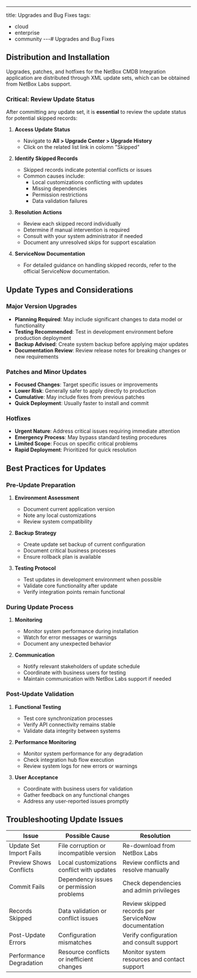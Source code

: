 ---
title: Upgrades and Bug Fixes
tags:
  - cloud
  - enterprise
  - community
---# Upgrades and Bug Fixes

## Distribution and Installation

Upgrades, patches, and hotfixes for the NetBox CMDB Integration application are distributed through XML update sets, which can be obtained from NetBox Labs support.


### Critical: Review Update Status

After committing any update set, it is **essential** to review the update status for potential skipped records:

1. **Access Update Status**
   - Navigate to **All > Upgrade Center > Upgrade History**
   - Click on the related list link in colomn "Skipped"

2. **Identify Skipped Records**
   - Skipped records indicate potential conflicts or issues
   - Common causes include:
     - Local customizations conflicting with updates
     - Missing dependencies
     - Permission restrictions
     - Data validation failures

3. **Resolution Actions**
   - Review each skipped record individually
   - Determine if manual intervention is required
   - Consult with your system administrator if needed
   - Document any unresolved skips for support escalation

4. **ServiceNow Documentation**
   - For detailed guidance on handling skipped records, refer to the official ServiceNow documentation.

## Update Types and Considerations

### Major Version Upgrades
- **Planning Required**: May include significant changes to data model or functionality
- **Testing Recommended**: Test in development environment before production deployment
- **Backup Advised**: Create system backup before applying major updates
- **Documentation Review**: Review release notes for breaking changes or new requirements

### Patches and Minor Updates
- **Focused Changes**: Target specific issues or improvements
- **Lower Risk**: Generally safer to apply directly to production
- **Cumulative**: May include fixes from previous patches
- **Quick Deployment**: Usually faster to install and commit

### Hotfixes
- **Urgent Nature**: Address critical issues requiring immediate attention
- **Emergency Process**: May bypass standard testing procedures
- **Limited Scope**: Focus on specific critical problems
- **Rapid Deployment**: Prioritized for quick resolution

## Best Practices for Updates

### Pre-Update Preparation
1. **Environment Assessment**
   - Document current application version
   - Note any local customizations
   - Review system compatibility

2. **Backup Strategy**
   - Create update set backup of current configuration
   - Document critical business processes
   - Ensure rollback plan is available

3. **Testing Protocol**
   - Test updates in development environment when possible
   - Validate core functionality after update
   - Verify integration points remain functional

### During Update Process
1. **Monitoring**
   - Monitor system performance during installation
   - Watch for error messages or warnings
   - Document any unexpected behavior

2. **Communication**
   - Notify relevant stakeholders of update schedule
   - Coordinate with business users for testing
   - Maintain communication with NetBox Labs support if needed

### Post-Update Validation
1. **Functional Testing**
   - Test core synchronization processes
   - Verify API connectivity remains stable
   - Validate data integrity between systems

2. **Performance Monitoring**
   - Monitor system performance for any degradation
   - Check integration hub flow execution
   - Review system logs for new errors or warnings

3. **User Acceptance**
   - Coordinate with business users for validation
   - Gather feedback on any functional changes
   - Address any user-reported issues promptly

## Troubleshooting Update Issues

| Issue | Possible Cause | Resolution |
|-------|---------------|------------|
| Update Set Import Fails | File corruption or incompatible version | Re-download from NetBox Labs |
| Preview Shows Conflicts | Local customizations conflict with updates | Review conflicts and resolve manually |
| Commit Fails | Dependency issues or permission problems | Check dependencies and admin privileges |
| Records Skipped | Data validation or conflict issues | Review skipped records per ServiceNow documentation |
| Post-Update Errors | Configuration mismatches | Verify configuration and consult support |
| Performance Degradation | Resource conflicts or inefficient changes | Monitor system resources and contact support |

